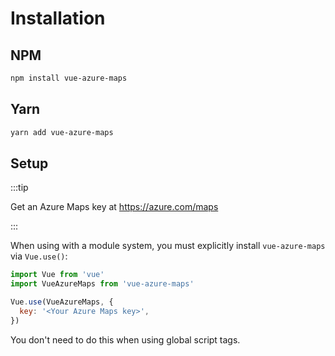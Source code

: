 # Installation

## NPM

```sh
npm install vue-azure-maps
```

## Yarn

```sh
yarn add vue-azure-maps
```

## Setup

:::tip

Get an Azure Maps key at <https://azure.com/maps>

:::

When using with a module system, you must explicitly install `vue-azure-maps` via `Vue.use()`:

```javascript
import Vue from 'vue'
import VueAzureMaps from 'vue-azure-maps'

Vue.use(VueAzureMaps, {
  key: '<Your Azure Maps key>',
})
```

You don't need to do this when using global script tags.
